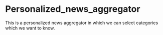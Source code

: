 # Personalized_news_aggregator
This is a personalized news aggregator in which we can select categories which we want to know.
